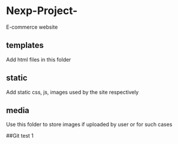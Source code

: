 # Nexp-Project-
E-commerce website

## templates
Add html files in this folder

## static
Add static css, js, images used by the site respectively

## media
Use this folder to store images if uploaded by user or for such cases

##Git test 1